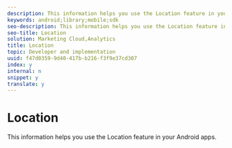 ```yaml
---
description: This information helps you use the Location feature in your Android apps.
keywords: android;library;mobile;sdk
seo-description: This information helps you use the Location feature in your Android apps.
seo-title: Location
solution: Marketing Cloud,Analytics
title: Location
topic: Developer and implementation
uuid: f47d0359-9d40-417b-b216-f3f9e37cd307
index: y
internal: n
snippet: y
translate: y
---
```


# Location

This information helps you use the Location feature in your Android apps.

